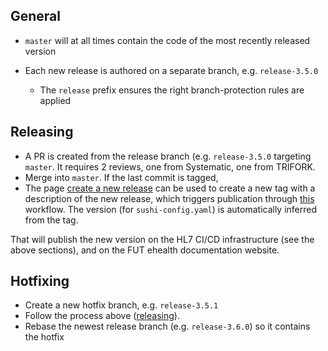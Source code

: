 ## General
- `master` will at all times contain the code of the most recently released version

- Each new release is authored on a separate branch, e.g. `release-3.5.0`
	- The `release` prefix ensures the right branch-protection rules are applied

## Releasing
- A PR is created from the release branch (e.g. `release-3.5.0` targeting `master`. It requires 2 reviews, one from Systematic, one from TRIFORK.
- Merge into `master`. If the last commit is tagged, 
- The page [create a new release](https://github.com/fut-infrastructure/implementation-guide/releases/new) can be used to create a new tag with a description of the new release, which triggers publication through [this](./.github/workflows/publish.yaml) workflow. The version (for `sushi-config.yaml`) is automatically inferred from the tag. 

That will publish the new version on the HL7 CI/CD infrastructure
(see the above sections), and on the FUT ehealth documentation website.

## Hotfixing
- Create a new hotfix branch, e.g. `release-3.5.1`
- Follow the process above ([releasing](#releasing)).
- Rebase the newest release branch (e.g. `release-3.6.0`) so it contains the hotfix